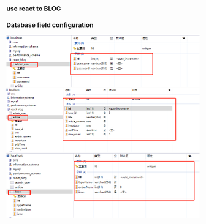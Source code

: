 ### use react to BLOG

### Database field configuration

![](https://github.com/XguangY/react_bolg/blob/master/service/image/admin_user.png)
![](https://github.com/XguangY/react_bolg/blob/master/service/image/article.png)
![](https://github.com/XguangY/react_bolg/blob/master/service/image/type.png)